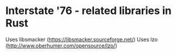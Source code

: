 # Interstate '76 - related libraries in Rust

Uses libsmacker (https://libsmacker.sourceforge.net/)
Uses lzo (http://www.oberhumer.com/opensource/lzo/)